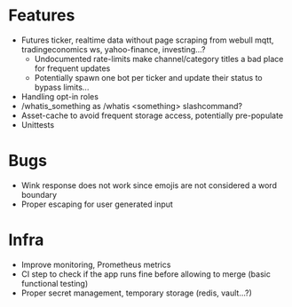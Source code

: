 # Features

* Futures ticker, realtime data without page scraping from webull mqtt, tradingeconomics ws, yahoo-finance, investing...?
  * Undocumented rate-limits make channel/category titles a bad place for frequent updates
  * Potentially spawn one bot per ticker and update their status to bypass limits...
* Handling opt-in roles
* /whatis_something as /whatis \<something\> slashcommand?
* Asset-cache to avoid frequent storage access, potentially pre-populate
* Unittests

# Bugs

* Wink response does not work since emojis are not considered a word boundary
* Proper escaping for user generated input

# Infra

* Improve monitoring, Prometheus metrics
* CI step to check if the app runs fine before allowing to merge (basic functional testing)
* Proper secret management, temporary storage (redis, vault...?)
